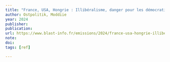 ```yaml
---
title: "France, USA, Hongrie : Illibéralisme, danger pour les démocraties"
author: Ostpolitik, Moddiie
year: 2024
publisher: 
publication: 
url: https://www.blast-info.fr/emissions/2024/france-usa-hongrie-illiberalisme-danger-pour-les-democraties-icz7MfPWQta8JfvbSBC4Og
note: 
doi: 
tags: [ref]

---
```


